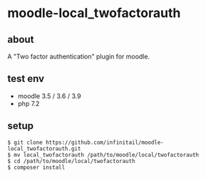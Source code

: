 # moodle-local_twofactorauth
## about
A "Two factor authentication" plugin for moodle.

## test env
  * moodle 3.5 / 3.6 / 3.9
  * php 7.2

## setup

```
$ git clone https://github.com/infinitail/moodle-local_twofactorauth.git
$ mv local_twofactorauth /path/to/moodle/local/twofactorauth
$ cd /path/to/moodle/local/twofactorauth
$ composer install
```
